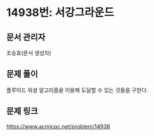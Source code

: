 # 14938번: 서강그라운드
## 문서 관리자
조승효(문서 생성자)
## 문제 풀이
플루이드 워셜 알고리즘을 이용해 도달할 수 있는 것들을 구한다.
## 문제 링크
https://www.acmicpc.net/problem/14938